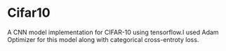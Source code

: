 # Cifar10
A CNN model implementation for CIFAR-10 using tensorflow.I used Adam Optimizer for this model along with categorical cross-entroty loss.
